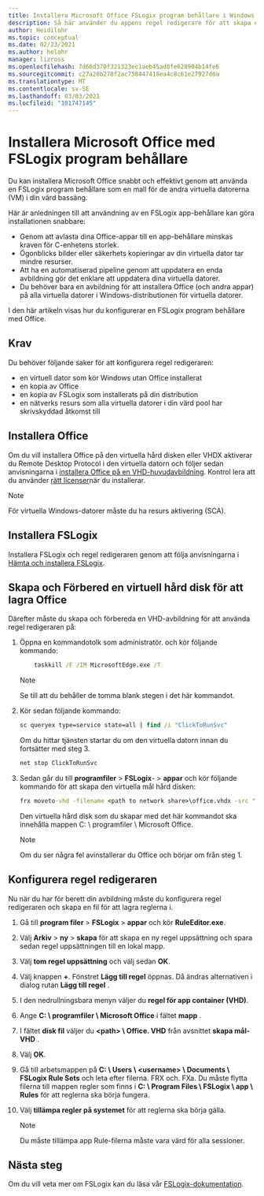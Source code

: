 ```yaml
---
title: Installera Microsoft Office FSLogix program behållare i Windows Virtual Desktop – Azure
description: Så här använder du appens regel redigerare för att skapa en FSLogix program behållare med Office i Windows Virtual Desktop.
author: Heidilohr
ms.topic: conceptual
ms.date: 02/23/2021
ms.author: helohr
manager: lizross
ms.openlocfilehash: 7d66d370f321323ec1aeb45ad0fe628904b14fe6
ms.sourcegitcommit: c27a20b278f2ac758447418ea4c8c61e27927d6a
ms.translationtype: MT
ms.contentlocale: sv-SE
ms.lasthandoff: 03/03/2021
ms.locfileid: "101747145"
---
```

# <a name="install-microsoft-office-using-fslogix-application-containers"></a>Installera Microsoft Office med FSLogix program behållare

Du kan installera Microsoft Office snabbt och effektivt genom att använda en FSLogix program behållare som en mall för de andra virtuella datorerna (VM) i din värd bassäng.

Här är anledningen till att användning av en FSLogix app-behållare kan göra installationen snabbare:

- Genom att avlasta dina Office-appar till en app-behållare minskas kraven för C-enhetens storlek.
- Ögonblicks bilder eller säkerhets kopieringar av din virtuella dator tar mindre resurser.
- Att ha en automatiserad pipeline genom att uppdatera en enda avbildning gör det enklare att uppdatera dina virtuella datorer.
- Du behöver bara en avbildning för att installera Office (och andra appar) på alla virtuella datorer i Windows-distributionen för virtuella datorer.

I den här artikeln visas hur du konfigurerar en FSLogix program behållare med Office.

## <a name="requirements"></a>Krav

Du behöver följande saker för att konfigurera regel redigeraren:

- en virtuell dator som kör Windows utan Office installerat
- en kopia av Office
- en kopia av FSLogix som installerats på din distribution
- en nätverks resurs som alla virtuella datorer i din värd pool har skrivskyddad åtkomst till

## <a name="install-office"></a>Installera Office

Om du vill installera Office på den virtuella hård disken eller VHDX aktiverar du Remote Desktop Protocol i den virtuella datorn och följer sedan anvisningarna i [installera Office på en VHD-huvudavbildning](install-office-on-wvd-master-image.md). Kontrol lera att du använder [rätt licenser](overview.md#requirements)när du installerar.

>[!NOTE]
>För virtuella Windows-datorer måste du ha resurs aktivering (SCA).

## <a name="install-fslogix"></a>Installera FSLogix

Installera FSLogix och regel redigeraren genom att följa anvisningarna i [Hämta och installera FSLogix](/fslogix/install-ht).

## <a name="create-and-prepare-a-vhd-to-store-office"></a>Skapa och Förbered en virtuell hård disk för att lagra Office

Därefter måste du skapa och förbereda en VHD-avbildning för att använda regel redigeraren på:

1. Öppna en kommandotolk som administratör. och kör följande kommando:

    ```cmd
        taskkill /F /IM MicrosoftEdge.exe /T
    ```

    >[!NOTE]
    > Se till att du behåller de tomma blank stegen i det här kommandot.

2. Kör sedan följande kommando:

    ```cmd
    sc queryex type=service state=all | find /i "ClickToRunSvc"
    ```
    
   Om du hittar tjänsten startar du om den virtuella datorn innan du fortsätter med steg 3.

    ```cmd
    net stop ClickToRunSvc
    ```

3. Sedan går du till **programfiler**  >  **FSLogix**-  >  **appar** och kör följande kommando för att skapa den virtuella mål hård disken:

    ```cmd
    frx moveto-vhd -filename <path to network share>\office.vhdx -src "C:\Program Files\Microsoft Office" -size-mbs 5000 
    ```

    Den virtuella hård disk som du skapar med det här kommandot ska innehålla mappen C: \\ programfiler \\ Microsoft Office.

    >[!NOTE]
    >Om du ser några fel avinstallerar du Office och börjar om från steg 1.

## <a name="configure-the-rule-editor"></a>Konfigurera regel redigeraren

Nu när du har för berett din avbildning måste du konfigurera regel redigeraren och skapa en fil för att lagra reglerna i.

1. Gå till **program filer**  >  **FSLogix**  >  **appar** och kör **RuleEditor.exe**.

2. Välj **Arkiv**  >  **ny**  >  **skapa** för att skapa en ny regel uppsättning och spara sedan regel uppsättningen till en lokal mapp.

3. Välj **tom regel uppsättning** och välj sedan **OK**.

4. Välj knappen **+**. Fönstret **Lägg till regel** öppnas. Då ändras alternativen i dialog rutan **Lägg till regel** .

5. I den nedrullningsbara menyn väljer du **regel för app container (VHD)**.

6. Ange **C: \\ programfiler \\ Microsoft Office** i fältet **mapp** .

7. I fältet **disk fil** väljer du **\<path\> \\ Office. VHD** från avsnittet **skapa mål-VHD** .

8. Välj **OK**.

9. Gå till arbetsmappen på **C: \\ Users \\ \<username\> \\ Documents \\ FSLogix Rule Sets** och leta efter filerna. FRX och. FXa. Du måste flytta filerna till mappen regler som finns i **C: \\ Program Files \\ FSLogix \\ app \\ Rules** för att reglerna ska börja fungera.

10. Välj **tillämpa regler på systemet** för att reglerna ska börja gälla.

     >[!NOTE]
     > Du måste tillämpa app Rule-filerna måste vara värd för alla sessioner.

## <a name="next-steps"></a>Nästa steg

Om du vill veta mer om FSLogix kan du läsa vår [FSLogix-dokumentation](/fslogix/).